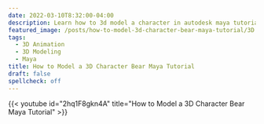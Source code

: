 ```yaml
---
date: 2022-03-10T8:32:00-04:00
description: Learn how to 3d model a character in autodesk maya tutorial
featured_image: /posts/how-to-model-3d-character-bear-maya-tutorial/3D Model Bear in Maya Tutorial Title.jpg
tags:
  - 3D Animation
  - 3D Modeling
  - Maya
title: How to Model a 3D Character Bear Maya Tutorial
draft: false
spellcheck: off
---
```


{{< youtube id="2hq1F8gkn4A" title="How to Model a 3D Character Bear Maya Tutorial" >}}
